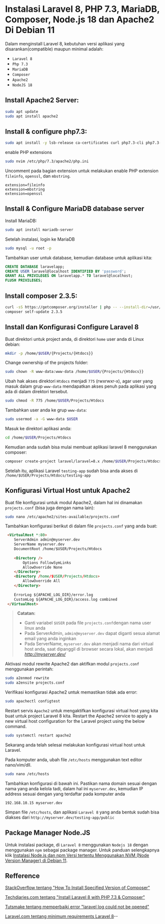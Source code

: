 # Instalasi Laravel 8, PHP 7.3, MariaDB, Composer, Node.js 18 dan Apache2 Di Debian 11


Dalam menginstall Laravel 8, kebutuhan versi aplikasi yang disarankan(compatible) maupun
minimal adalah:
* `Laravel 8`
* `Php 7.3`
* `MariaDB`
* `Composer`
* `Apache2`
* `NodeJS 18`

## Install Apache2 Server:
```bash
sudo apt update
sudo apt install apache2
```

## Install & configure php7.3:
```bash
sudo apt install -y lsb-release ca-certificates curl php7.3-cli php7.3-common php7.3-mysql php7.3-zip php7.3-gd php7.3-mbstring php7.3-curl php7.3-xml php7.3-bcmath
```
enable PHP extensions
```bash
sudo nvim /etc/php/7.3/apache2/php.ini
```
Uncomment pada bagian extension untuk melakukan enable PHP extension `fileinfo`, `openssl`, dan `mbstring`.
```
extension=fileinfo
extension=mbstring
extension=openssl
```

## Install & Configure MariaDB database server
Install MariaDB:
```bash
sudo apt install mariadb-server
```
Setelah instalasi, login ke MariaDB
```bash
sudo mysql -u root -p
```
Tambahkan user untuk database, kemudian database untuk aplikasi kita:
```sql
CREATE DATABASE laravelapp;
CREATE USER laravel@localhost IDENTIFIED BY 'password';
GRANT ALL PRIVILEGES ON laravelapp.* TO laravel@localhost;
FLUSH PRIVILEGES;
```

## Install composer 2.3.5:
```bash
curl -sS https://getcomposer.org/installer | php -- --install-dir=/usr/local/bin --filename=composer --version=2.3.5
composer self-update 2.3.5
```

## Install dan Konfigurasi Configure Laravel 8
Buat direktori untuk project anda, di direktori `home` user anda di Linux debian:
```bash
mkdir -p /home/$USER/{Projects/{Htdocs}}
```
Change ownership of the projects folder:
```bash
sudo chown -R www-data:www-data /home/$USER/{Projects/{Htdocs}}
```
Ubah hak akses direktori `Htdocs` menjadi `775` (rwxrwxr-x), agar user yang masuk dalam grup
`www-data` mendapatkan akses penuh pada aplikasi yang ada di dalam direktori tersebut.
```bash
sudo chmod -R 775 /home/$USER/Projects/Htdocs
```
Tambahkan user anda ke grup `www-data`:
```bash
sudo usermod -a -G www-data $USER
```
Masuk ke direktori aplikasi anda:
```bash
cd /home/$USER/Projects/Htdocs
```
Kemudian anda sudah bisa mulai membuat aplikasi laravel 8 menggunakan composer:
```bash
composer create-project laravel/laravel=8.x /home/$USER/Projects/Htdocs/testing-app --prefer-dist
```
Setelah itu, aplikasi Laravel `testing-app` sudah bisa anda akses di
`/home/$USER/Projects/Htdocs/testing-app`

## Konfigurasi Virtual Host untuk Apache2
Buat file konfigurasi untuk modul Apache2, dalam hal ini dinamakan `projects.conf` (bisa
juga dengan nama lain):
```bash
sudo nano /etc/apache2/sites-available/projects.conf
```
Tambahkan konfigurasi berikut di dalam file `projects.conf` yang anda buat:
```html
 <VirtualHost *:80>
    ServerAdmin admin@myserver.dev                                                     
    ServerName myserver.dev                                                            
    DocumentRoot /home/$USER/Projects/Htdocs                                           
  
    <Directory />
        Options FollowSymLinks
        AllowOverride None
    </Directory>
    <Directory /home/$USER/Projects/Htdocs>
        AllowOverride All
    </Directory>
 
    ErrorLog ${APACHE_LOG_DIR}/error.log
    CustomLog ${APACHE_LOG_DIR}/access.log combined
 </VirtualHost>
```
> **Catatan:**
> * Ganti variabel `$USER` pada file `projects.conf`dengan nama user linux anda
> * Pada ServerAdmin, `admin@myserver.dev` dapat diganti sesua alamat email yang anda inginkan
> * Pada ServerName, `myserver.dev` akan menjadi nama dari virtual host anda, saat dipanggil
>   di browser secara lokal, akan menjadi _http://myserver.dev/_

Aktivasi modul rewrite Apache2 dan aktifkan modul `projects.conf` menggunakan perintah:
```bash
sudo a2enmod rewrite
sudo a2ensite projects.conf
```
Verifikasi konfigurasi Apache2 untuk memastikan tidak ada error:
```bash
sudo apachectl configtest
```
Restart servis `Apache2` untuk mengaktifkan konfigurasi virtual host yang kita buat untuk
project Laravel 8 kita.
Restart the Apache2 service to apply a new virtual host configuration for the Laravel project using the below command.
```bash
sudo systemctl restart apache2
```
Sekarang anda telah selesai melakukan konfigurasi virtual host untuk Laravel.

Pada komputer anda, ubah file `/etc/hosts` menggunakan text editor nano/vim/dll.
```bash
sudo nano /etc/hosts
```
Tambahkan konfigurasi di bawah ini. Pastikan nama domain sesuai dengan nama yang anda kelola
tadi, dalam hal ini `myserver.dev`, kemudian IP address sesuai dengan yang terdaftar pada
komputer anda
```
192.168.10.15 myserver.dev
```
Simpan file `/etc/hosts`, dan aplikasi `Laravel 8` yang anda bentuk sudah bisa diakses dari `http://myserver.dev/testing-app/public`

## Package Manager Node.JS
Untuk instalasi package, di `Laravel 8` menggunakan `Nodejs 18` dengan menggunakan
`npm` sebagai package manager. Untuk panduan selengkapnya klik [Instalasi Node.js dan npm Versi tertentu Menggunakan NVM
(Node Version Manager) di Debian
11](https://larrymarzanjr.github.io/instalasi-nodejs-dan-npm-menggunakan-nvm-di-debian-11/).

## Refference

[StackOverflow tentang "How To Install Specified Version of Composer"](https://stackoverflow.com/questions/51324721/how-to-install-specified-version-of-composer)

[Techdiaries.com tentang "Install Laravel 8 with PHP 7.3 & Composer"](https://www.techiediaries.com/install-laravel-8-php-7-3-composer/)

[Tutsmake tentang memperbaiki error "laravel log could not be opened"](https://www.tutsmake.com/how-to-fix-error-laravel-log-could-not-be-opened/)

[Laravel.com tentang minimum requirements Laravel 8](https://laravel.com/docs/8.x/releases)--


